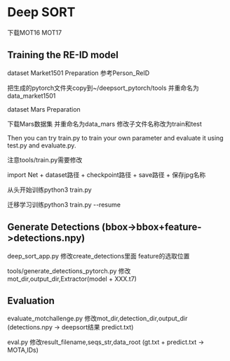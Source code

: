 # Deep SORT

下载MOT16 MOT17

## Training the RE-ID model
dataset Market1501 Preparation 参考Person_ReID

把生成的pytorch文件夹copy到~/deepsort_pytorch/tools 并重命名为data_market1501

dataset Mars Preparation 

下载Mars数据集 并重命名为data_mars 修改子文件名称改为train和test

Then you can try train.py to train your own parameter and evaluate it using test.py and evaluate.py.

注意tools/train.py需要修改

import Net + dataset路径 + checkpoint路径 + save路径 + 保存jpg名称

从头开始训练python3 train.py

迁移学习训练python3 train.py --resume

## Generate Detections (bbox->bbox+feature->detections.npy)
deep_sort_app.py 修改create_detections里面 feature的选取位置

tools/generate_detections_pytorch.py 修改mot_dir,output_dir,Extractor(model + XXX.t7)

## Evaluation 

evaluate_motchallenge.py 修改mot_dir,detection_dir,output_dir (detections.npy -> deepsort结果 predict.txt)

eval.py 修改result_filename,seqs_str,data_root (gt.txt + predict.txt -> MOTA,IDs) 

